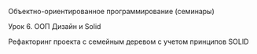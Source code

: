 Объектно-ориентированное программирование (семинары)

Урок 6. ООП Дизайн и Solid

Рефакторинг проекта с семейным деревом с учетом принципов SOLID
